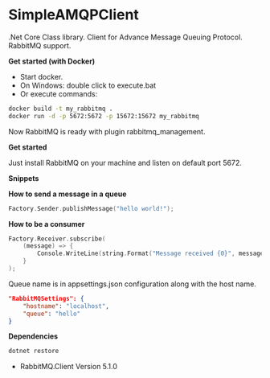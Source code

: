 # SimpleAMQPClient
.Net Core Class library. Client for Advance Message Queuing Protocol. RabbitMQ support.

**Get started (with Docker)**

 * Start docker.
 * On Windows: double click to execute.bat
 * Or execute commands:
```sh
docker build -t my_rabbitmq .
docker run -d -p 5672:5672 -p 15672:15672 my_rabbitmq
```

Now RabbitMQ is ready with plugin rabbitmq_management.

**Get started**

Just install RabbitMQ on your machine and listen on default port 5672.

**Snippets**

**How to send a message in a queue**

```c
Factory.Sender.publishMessage("hello world!");
```

**How to be a consumer**

```c
Factory.Receiver.subscribe(
    (message) => {
        Console.WriteLine(string.Format("Message received {0}", message));
    }
);
```

Queue name is in appsettings.json configuration along with the host name.
```json
"RabbitMQSettings": {
    "hostname": "localhost",
    "queue": "hello"
}
```


**Dependencies**

```sh
dotnet restore
```

* RabbitMQ.Client Version 5.1.0



